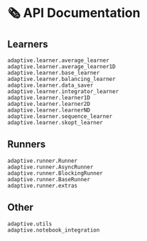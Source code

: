 # 🗞️ API Documentation

## Learners

```{toctree}
adaptive.learner.average_learner
adaptive.learner.average_learner1D
adaptive.learner.base_learner
adaptive.learner.balancing_learner
adaptive.learner.data_saver
adaptive.learner.integrator_learner
adaptive.learner.learner1D
adaptive.learner.learner2D
adaptive.learner.learnerND
adaptive.learner.sequence_learner
adaptive.learner.skopt_learner
```

## Runners

```{toctree}
adaptive.runner.Runner
adaptive.runner.AsyncRunner
adaptive.runner.BlockingRunner
adaptive.runner.BaseRunner
adaptive.runner.extras
```

## Other

```{toctree}
adaptive.utils
adaptive.notebook_integration
```

